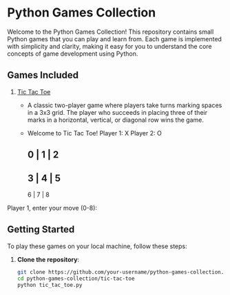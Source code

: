 # Python Games Collection

Welcome to the Python Games Collection! This repository contains small Python games that you can play and learn from. Each game is implemented with simplicity and clarity, making it easy for you to understand the core concepts of game development using Python.

## Games Included

1. [Tic Tac Toe](#tic-tac-toe)
   - A classic two-player game where players take turns marking spaces in a 3x3 grid. The player who succeeds in placing three of their marks in a horizontal, vertical, or diagonal row wins the game.
   - Welcome to Tic Tac Toe!
      Player 1: X
      Player 2: O
      
       0 | 1 | 2 
      -----------
       3 | 4 | 5 
      -----------
       6 | 7 | 8 

Player 1, enter your move (0-8):


## Getting Started

To play these games on your local machine, follow these steps:

1. **Clone the repository**:
   ```sh
   git clone https://github.com/your-username/python-games-collection.git
   cd python-games-collection/tic-tac-toe
   python tic_tac_toe.py
   
